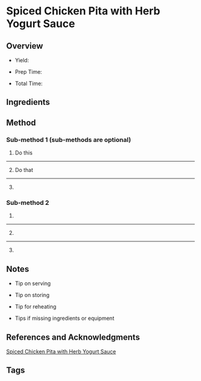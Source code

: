 # Spiced Chicken Pita with Herb Yogurt Sauce

## Overview

- Yield:

- Prep Time:

- Total Time:

## Ingredients



## Method

### Sub-method 1 (sub-methods are optional)

1. Do this
---
2. Do that
---
3.

### Sub-method 2

1.
---
2.
---
3.

## Notes

- Tip on serving

- Tip on storing

- Tip for reheating

- Tips if missing ingredients or equipment

## References and Acknowledgments

[Spiced Chicken Pita with Herb Yogurt Sauce](https://www.reddit.com/r/GifRecipes/comments/bbwhs0/spiced_chicken_pitas_with_herb_yogurt_sauce/)

## Tags


